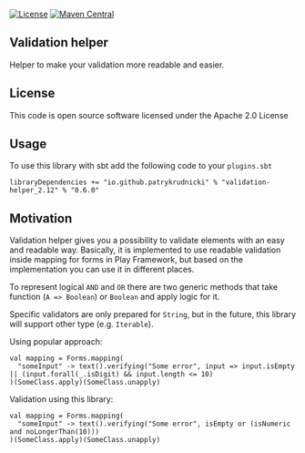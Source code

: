 [![License](https://img.shields.io/badge/License-Apache%202.0-blue.svg)](https://opensource.org/licenses/Apache-2.0)
[![Maven Central](https://img.shields.io/maven-central/v/io.github.patrykrudnicki/validation-helper_2.12.svg)](https://maven-badges.herokuapp.com/maven-central/io.github.patrykrudnicki/validation-helper_2.12)

## Validation helper
Helper to make your validation more readable and easier.

## License
This code is open source software licensed under the Apache 2.0 License

## Usage

To use this library with sbt add the following code to your `plugins.sbt`

```
libraryDependencies += "io.github.patrykrudnicki" % "validation-helper_2.12" % "0.6.0"
```

## Motivation
Validation helper gives you a possibility to validate elements with an easy and readable way.
Basically, it is implemented to use readable validation inside mapping for forms in Play Framework,
but based on the implementation you can use it in different places.

To represent logical `AND` and `OR` there are two generic methods that take function (`A => Boolean`) or `Boolean` and 
apply logic for it.

Specific validators are only prepared for `String`, but in the future, this library will support other type
(e.g. `Iterable`).

Using popular approach:
```
val mapping = Forms.mapping(
  "someInput" -> text().verifying("Some error", input => input.isEmpty || (input.forall(_.isDigit) && input.length <= 10)
)(SomeClass.apply)(SomeClass.unapply)
```

Validation using this library:
```
val mapping = Forms.mapping(
  "someInput" -> text().verifying("Some error", isEmpty or (isNumeric and noLongerThan(10)))
)(SomeClass.apply)(SomeClass.unapply)
```
